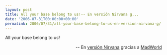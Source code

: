 ```yaml
---
layout: post
title: All your base belong to us!-- En versión Nirvana g...
date: '2006-07-31T00:00:00+00:00'
permalink: 2006/07/31/all-your-base-belong-to-us-en-version-nirvana-g/
---
```

<p class="chorus">All your base belong to us!</p><p align="right">-- En <a href="http://mr.forfy.googlepages.com/AllYourBaseAreBelongToUsincrediblyrare.mp3">versión Nirvana</a> gracias a <a href="http://forfy.blogspot.com/2006/07/cangrejos-gigantes-puntos-dbiles-dao.html">MadWorld</a></p>
